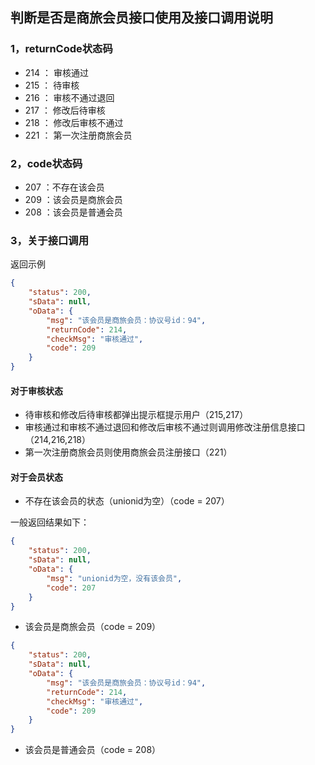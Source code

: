 ## 判断是否是商旅会员接口使用及接口调用说明

### 1，returnCode状态码

- 214 ： 审核通过
- 215 ： 待审核
- 216 ： 审核不通过退回
- 217 ： 修改后待审核
- 218 ： 修改后审核不通过
- 221 ： 第一次注册商旅会员

### 2，code状态码

- 207 ：不存在该会员
- 209 ：该会员是商旅会员
- 208 ：该会员是普通会员

### 3，关于接口调用

返回示例

```json
{
    "status": 200,
    "sData": null,
    "oData": {
        "msg": "该会员是商旅会员：协议号id：94",
        "returnCode": 214,
        "checkMsg": "审核通过",
        "code": 209
    }
}
```
#### 对于审核状态

- 待审核和修改后待审核都弹出提示框提示用户（215,217）
- 审核通过和审核不通过退回和修改后审核不通过则调用修改注册信息接口（214,216,218）
- 第一次注册商旅会员则使用商旅会员注册接口（221）

#### 对于会员状态

- 不存在该会员的状态（unionid为空）（code = 207）

一般返回结果如下：
```json
{
    "status": 200,
    "sData": null,
    "oData": {
        "msg": "unionid为空，没有该会员",
        "code": 207
    }
}
```

- 该会员是商旅会员（code = 209）

```json
{
    "status": 200,
    "sData": null,
    "oData": {
        "msg": "该会员是商旅会员：协议号id：94",
        "returnCode": 214,
        "checkMsg": "审核通过",
        "code": 209
    }
}
```

- 该会员是普通会员（code = 208）

